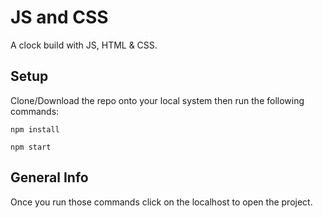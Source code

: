 # JS and CSS 
A clock build with JS, HTML & CSS.

## Setup
Clone/Download the repo onto your local system then run the following commands:
```
npm install
```
```
npm start
```

## General Info
Once you run those commands click on the localhost to open the project.
